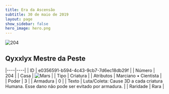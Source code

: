```yaml
---
title: Era da Ascensão
subtitle: 30 de maio de 2019
layout: page
show_sidebar: false
hero_image: hero.png
---
```


![204](https://cdn.keyforgegame.com/media/card_front/pt/435_204_P395W6HWC9X5_pt.png)

## Qyxxlyx Mestre da Peste

|----|----|
| ID | e0356591-b594-4c43-9cb7-7d6ec18db29f |
| Número | 204 |
| Casa | ![Mars](https://archonarcana.com/images/thumb/d/de/Mars.png/22px-Mars.png "Marte") |
| Tipo | Criatura |
| Atributos | Marciano • Cientista |
| Poder | 3 |
| Armadura | 0 |
| Texto | Luta/Coleta: Cause 3D a cada criatura Humana. Esse dano não pode ser evitado por armadura. |
| Raridade | Rara |
